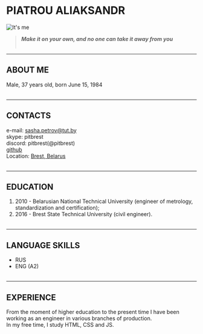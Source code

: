 # PIATROU ALIAKSANDR 

![It's me](https://hhcdn.ru/photo/639444954.jpeg?t=1640117727&h=NjRVhH0ZmRTPfPt2Dsuydg "Aliaksandr Piatrou")
&nbsp;

> **_Make it on your own, and no one can take it away from you_**
> &nbsp;  
> &nbsp;

---
## ABOUT ME

Male, 37 years old, born June 15, 1984
&nbsp;  
&nbsp;
***

## CONTACTS


e-mail: <sasha.petrov@tut.by>  
skype: pitbrest  
discord: pitbrest(@pitbrest)  
[github](https://github.com/pitbrest)  
Location: [Brest, Belarus](https://goo.gl/maps/ptAL4TB4n6LXx82E7)
&nbsp;  
&nbsp;
***
## EDUCATION

1. 2010 - Belarusian National Technical University (engineer of metrology, standardization and certification);
2. 2016 - Brest State Technical University (civil engineer).
   &nbsp;  
   &nbsp;
***

## LANGUAGE SKILLS

- RUS
- ENG (A2)
  &nbsp;  
  &nbsp;
***

## EXPERIENCE

From the moment of higher education to the present time I have been working as an engineer in various branches of production.  
In my free time, I study HTML, CSS and JS.
